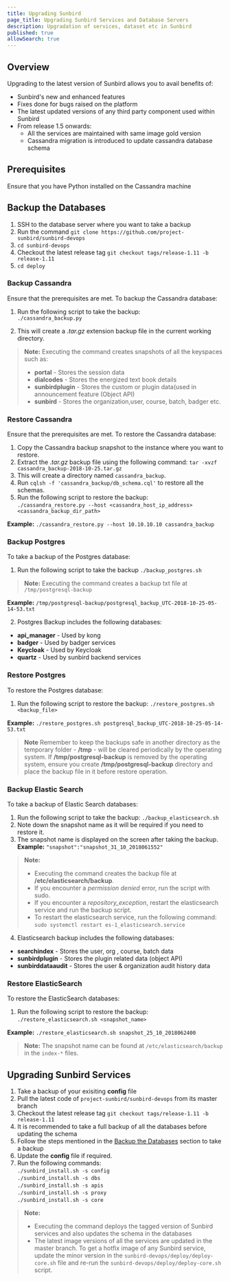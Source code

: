 ```yaml
---
title: Upgrading Sunbird 
page_title: Upgrading Sunbird Services and Database Servers
description: Upgradation of services, dataset etc in Sunbird
published: true
allowSearch: true
---
```


## Overview

Upgrading to the latest version of Sunbird allows you to avail benefits of:

- Sunbird's new and enhanced features
- Fixes done for bugs raised on the platform
- The latest updated versions of any third party component used within Sunbird  
- From release 1.5 onwards:
  - All the services are maintained with same image gold version 
  - Cassandra migration is introduced to update cassandra database schema

## Prerequisites

Ensure that you have Python installed on the Cassandra machine

## Backup the Databases

1. SSH to the database server where you want to take a backup
2. Run the command `git clone https://github.com/project-sunbird/sunbird-devops`
3. `cd sunbird-devops`
4. Checkout the latest release tag `git checkout tags/release-1.11 -b release-1.11`
5. `cd deploy`

### Backup Cassandra

Ensure that the prerequisites are met. To backup the Cassandra database: 
   
1. Run the following script to take the backup:  
`./cassandra_backup.py` 
	
2. This will create a *.tar.gz* extension backup file in the current working directory. 

> **Note:** Executing the command creates snapshots of all the keyspaces such as:  
> - **portal**         -  Stores the session data
> - **dialcodes**      -  Stores the energized text book details
> - **sunbirdplugin**  -  Stores the custom or plugin data(used in announcement feature (Object API)
> - **sunbird**	  -  Stores the organization,user, course, batch, badger etc.
		
### Restore Cassandra

Ensure that the prerequisites are met. To restore the Cassandra database: 

1. Copy the Cassandra backup snapshot to the instance where you want to restore.
2. Extract the *.tar.gz* backup file using the following command: `tar -xvzf cassandra_backup-2018-10-25.tar.gz`
3. This will create a directory named `cassandra_backup`.
4. Run `cqlsh -f 'cassandra_backup/db_schema.cql'` to restore all the schemas.
5. Run the following script to restore the backup:  
`./cassandra_restore.py --host <cassandra_host_ip_address> <cassandra_backup_dir_path>` 

**Example:** `./cassandra_restore.py --host 10.10.10.10 cassandra_backup`

### Backup Postgres

To take a backup of the Postgres database: 

1. Run the following script to take the backup `./backup_postgres.sh`
		
> **Note:** Executing the command creates a backup txt file at `/tmp/postgresql-backup`

**Example:** `/tmp/postgresql-backup/postgresql_backup_UTC-2018-10-25-05-14-53.txt`

2. Postgres Backup includes the following databases:
       
- **api_manager** -	Used by kong
- **badger**      -	Used by badger services
- **Keycloak**    -	Used by Keycloak
- **quartz**      -	Used by sunbird backend services
	

### Restore Postgres

To restore the Postgres database: 

1. Run the following script to restore the backup: `./restore_postgres.sh <backup_file>`

**Example:** `./restore_postgres.sh postgresql_backup_UTC-2018-10-25-05-14-53.txt`

> **Note** Remember to keep the backups safe in another directory as the temporary folder - **/tmp** - will be cleared periodically by the operating system. If **/tmp/postgresql-backup** is removed by the operating system, ensure you create **/tmp/postgresql-backup**  directory and place the backup file in it before restore operation.

### Backup Elastic Search 

To take a backup of Elastic Search databases: 

1. Run the following script to take the backup: `./backup_elasticsearch.sh`
2. Note down the snapshot name as it will be required if you need to restore it.
3. The snapshot name is displayed on the screen after taking the backup. **Example:** `"snapshot":"snapshot_31_10_2018061552"`

> **Note:** 
> - Executing the command creates the backup file at **/etc/elasticsearch/backup**.
> - If you encounter a *permission denied* error, run the script with sudo. 
> - If you encounter a *repository_exception*, restart the elasticsearch service and run the backup script.
> - To restart the elasticsearch service, run the following command: `sudo systemctl restart es-1_elasticsearch.service`

 4. Elasticsearch backup includes the following databases: 
		
- **searchindex**      - Stores the user, org , course, batch data
- **sunbirdplugin**    - Stores the plugin related data (object API)
- **sunbirddataaudit** - Stores the user & organization audit history data

### Restore ElasticSearch

To restore the ElasticSearch databases:  

1. Run the following script to restore the backup: `./restore_elasticsearch.sh <snapshot_name>`

**Example:** `./restore_elasticsearch.sh snapshot_25_10_2018062400`

> **Note:** The snapshot name can be found at `/etc/elasticsearch/backup` in the `index-*` files.


## Upgrading Sunbird Services 

   1. Take a backup of your exisiting **config** file
   2. Pull the latest code of `project-sunbird/sunbird-devops` from its master branch
   3. Checkout the latest release tag `git checkout tags/release-1.11 -b release-1.11`
   4. It is recommended to take a full backup of all the databases before updating the schema 
   5. Follow the steps mentioned in the [Backup the Databases](developer-docs/upgrading/#backup-the-databases) section to take a backup 
   7. Update the **config** file if required.
   6. Run the following commands:  
   	`./sunbird_install.sh -s config`  
	`./sunbird_install.sh -s dbs`  
	`./sunbird_install.sh -s apis`  
	`./sunbird_install.sh -s proxy`  
	`./sunbird_install.sh -s core`  

> **Note:** 
> - Executing the command deploys the tagged version of Sunbird services and also updates the schema in the databases
> - The latest image versions of all the services are updated in the master branch. To get a hotfix image of any Sunbird service, update the minor version in the `sunbird-devops/deploy/deploy-core.sh` file and re-run the `sunbird-devops/deploy/deploy-core.sh` script.
